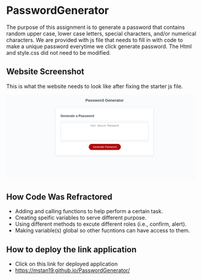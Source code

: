 # PasswordGenerator
The purpose of this assignment is to generate a password that contains random upper case, lower case letters, special characters, and/or numerical characters. We are provided with js file that needs to fill in with code to make a unique password everytime we click generate password. The Html and style.css did not need to be modified.

## Website Screenshot
This is what the website needs to look like after fixing the starter js file.

![PasswordGenerator mock-up](./images/passwordgenemockup.png)

## How Code Was Refractored
* Adding and calling functions to help perform a certain task.
* Creating speific variables to serve different purpose.
* Using different methods to excute different roles (i.e., confirm, alert).
* Making variable(s) global so other fucntions can have access to them.

## How to deploy the link application
* Click on this link for deployed application
* https://mstan19.github.io/PasswordGenerator/

